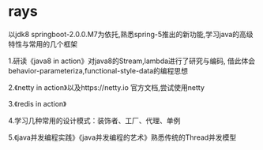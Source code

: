 # rays
以jdk8 springboot-2.0.0.M7为依托,熟悉spring-5推出的新功能,学习java的高级特性与常用的几个框架

1.研读《java8 in action》对java8的Stream,lambda进行了研究与编码,
借此体会behavior-parameteriza,functional-style-data的编程思想

2.《netty in action》以及https://netty.io  官方文档,尝试使用netty

3.《redis in action》

4.学习几种常用的设计模式：装饰者、工厂、代理、单例

5.《java并发编程实践》《java并发编程的艺术》熟悉传统的Thread并发模型


